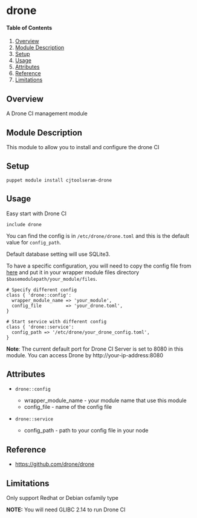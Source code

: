 # drone

#### Table of Contents

1. [Overview](#overview)
2. [Module Description](#module-description)
3. [Setup](#setup)
4. [Usage](#usage)
5. [Attributes](#attributes)
6. [Reference](#reference)
7. [Limitations ](#limitations)


## Overview

A Drone CI management module

## Module Description

This module to allow you to install and configure the drone CI

## Setup 
~~~
puppet module install cjtoolseram-drone
~~~

## Usage
Easy start with Drone CI
~~~
include drone
~~~

You can find the config is in `/etc/drone/drone.toml` and this is the default value for `config_path`.  

Default database setting will use SQLite3.

To have a specific configuration, you will need to copy the config file from [here](https://github.com/drone/drone/blob/master/packaging/root/etc/drone/drone.toml) and put it in your wrapper module files directory `$basemodulepath/your_module/files`.

~~~
# Specify different config
class { 'drone::config':
  wrapper_module_name => 'your_module',
  config_file         => 'your_drone.toml',
}

# Start service with different config
class { 'drone::service':
  config_path => '/etc/drone/your_drone_config.toml',
}
~~~

**Note**: The current default port for Drone CI Server is set to 8080 in this module. You can access Drone by http://your-ip-address:8080 

## Attributes
* `drone::config`
  * wrapper_module_name - your module name that use this module
  * config_file - name of the config file

* `drone::service`
  * config_path - path to your config file in your node

## Reference
* https://github.com/drone/drone

## Limitations

Only support Redhat or Debian osfamily type

**NOTE:** You will need GLIBC 2.14 to run Drone CI

